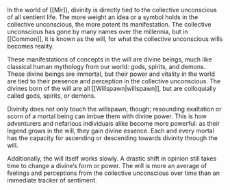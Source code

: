 In the world of [[Mir]], divinity is directly tied to the collective unconscious of all sentient life. The more weight an idea or a symbol holds in the collective unconscious, the more potent its manifestation. The collective unconscious has gone by many names over the millennia, but in [[Common]], it is known as the will, for what the collective unconscious wills becomes reality.

These manifestations of concepts in the will are divine beings, much like classical human mythology from our world: gods, spirits, and demons. These divine beings are immortal, but their power and vitality in the world are tied to their presence and perception in the collective unconscious.  The divines born of the will are all [[Willspawn|willspawn]], but are colloquially called gods, spirits, or demons. 

Divinity does not only touch the willspawn, though; resounding exaltation or scorn of a mortal being can imbue them with divine power. This is how adventurers and nefarious individuals alike become more powerful: as their legend grows in the will, they gain divine essence. Each and every mortal has the capacity for ascending or descending towards divinity through the will. 

Additionally, the will itself works slowly. A drastic shift in opinion still takes time to change a divine’s form or power. The will is more an average of feelings and perceptions from the collective unconscious over time than an immediate tracker of sentiment.
